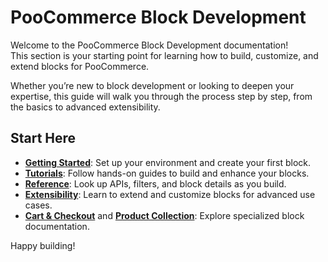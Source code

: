 # PooCommerce Block Development

Welcome to the PooCommerce Block Development documentation!  
This section is your starting point for learning how to build, customize, and extend blocks for PooCommerce.

Whether you’re new to block development or looking to deepen your expertise, this guide will walk you through the process step by step, from the basics to advanced extensibility.

## Start Here

- **[Getting Started](/docs/block-development/getting-started/extensibility-overview/)**: Set up your environment and create your first block.
- **[Tutorials](/docs/category/tutorials/)**: Follow hands-on guides to build and enhance your blocks.
- **[Reference](/docs/category/reference/)**: Look up APIs, filters, and block details as you build.
- **[Extensibility](/docs/category/extensible-blocks/)**: Learn to extend and customize blocks for advanced use cases.
- **[Cart & Checkout](/docs/block-development/extensible-blocks/cart-and-checkout-blocks/)** and **[Product Collection](/docs/block-development/extensible-blocks/product-collection-block/)**: Explore specialized block documentation.

Happy building!
